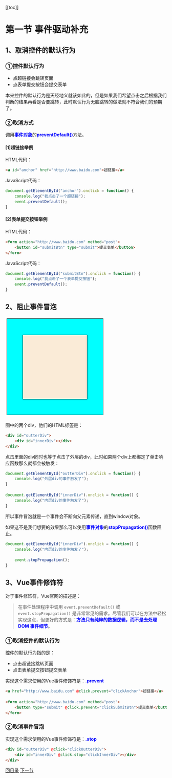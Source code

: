 [[toc]]

# 第一节 事件驱动补充

## 1、取消控件的默认行为

### ①控件默认行为

- 点超链接会跳转页面
- 点表单提交按钮会提交表单

本来控件的默认行为是天经地义就该如此的，但是如果我们希望点击之后根据我们判断的结果再看是否要跳转，此时默认行为无脑跳转的做法就不符合我们的预期了。



### ②取消方式

调用<span style="color:blue;font-weight:bold;">事件对象</span>的<span style="color:blue;font-weight:bold;">preventDefault()</span>方法。



#### [1]超链接举例

HTML代码：

```html
<a id="anchor" href="http://www.baidu.com">超链接</a>
```

JavaScript代码：

```javascript
document.getElementById("anchor").onclick = function() {
	console.log("我点击了一个超链接");
	event.preventDefault();
}
```



#### [2]表单提交按钮举例

HTML代码：

```html
<form action="http://www.baidu.com" method="post">
	<button id="submitBtn" type="submit">提交表单</button>
</form>
```

JavaScript代码：

```javascript
document.getElementById("submitBtn").onclick = function() {
	console.log("我点击了一个表单提交按钮");
	event.preventDefault();
}
```



## 2、阻止事件冒泡

![images](./images/img001.png)

图中的两个div，他们的HTML标签是：

```html
<div id="outterDiv">
	<div id="innerDiv"></div>
</div>
```

点击里面的div同时也等于点击了外层的div，此时如果两个div上都绑定了单击响应函数那么就都会被触发：

```javascript
document.getElementById("outterDiv").onclick = function() {
	console.log("外层div的事件触发了");
}

document.getElementById("innerDiv").onclick = function() {
	console.log("内层div的事件触发了");
}

```

所以事件冒泡就是一个事件会不断向父元素传递，直到window对象。

如果这不是我们想要的效果那么可以使用<span style="color:blue;font-weight:bold;">事件对象</span>的<span style="color:blue;font-weight:bold;">stopPropagation()</span>函数阻止。

```javascript
document.getElementById("innerDiv").onclick = function() {
	console.log("内层div的事件触发了");
	
	event.stopPropagation();
}
```



## 3、Vue事件修饰符

对于事件修饰符，Vue官网的描述是：

> 在事件处理程序中调用 `event.preventDefault()` 或 `event.stopPropagation()` 是非常常见的需求。尽管我们可以在方法中轻松实现这点，但更好的方式是：<span style="color:blue;font-weight:bold;">方法只有纯粹的数据逻辑，而不是去处理 DOM 事件细节</span>。



### ①取消控件的默认行为

控件的默认行为指的是：

- 点击超链接跳转页面
- 点击表单提交按钮提交表单

实现这个需求使用的Vue事件修饰符是：<span style="color:blue;font-weight:bold;">.prevent</span>

```html
<a href="http://www.baidu.com" @click.prevent="clickAnchor">超链接</a>

<form action="http://www.baidu.com" method="post">
	<button type="submit" @click.prevent="clickSubmitBtn">提交表单</button>
</form>
```



### ②取消事件冒泡

实现这个需求使用的Vue事件修饰符是：<span style="color:blue;font-weight:bold;">.stop</span>

```html
<div id="outterDiv" @click="clickOutterDiv">
	<div id="innerDiv" @click.stop="clickInnerDiv"></div>
</div>
```



[回目录](index.html) [下一节](verse02.html)
